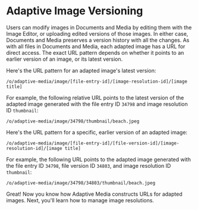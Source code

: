 # Adaptive Image Versioning [](id=adaptive-image-versioning)

Users can modify images in Documents and Media by editing them with the Image 
Editor, or uploading edited versions of those images. In either case, Documents 
and Media preserves a version history with all the changes. As with all files in 
Documents and Media, each adapted image has a URL for direct access. The exact 
URL pattern depends on whether it points to an earlier version of an image, or 
its latest version. 

Here's the URL pattern for an adapted image's latest version:

    /o/adaptive-media/image/[file-entry-id]/[image-resolution-id]/[image title]
    
For example, the following relative URL points to the latest version of the 
adapted image generated with the file entry ID `34798` and image resolution ID 
`thumbnail`: 

    /o/adaptive-media/image/34798/thumbnail/beach.jpeg

Here's the URL pattern for a specific, earlier version of an adapted image: 

    /o/adaptive-media/image/[file-entry-id]/[file-version-id]/[image-resolution-id]/[image title]

For example, the following URL points to the adapted image generated with the 
file entry ID `34798`, file version ID `34803`, and image resolution ID 
`thumbnail`: 

    /o/adaptive-media/image/34798/34803/thumbnail/beach.jpeg

Great! Now you know how Adaptive Media constructs URLs for adapted images. Next, 
you'll learn how to manage image resolutions. 

